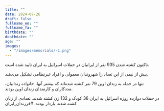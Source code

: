 ```yaml
---
title: ""
date: 2024-07-26
draft: false
fullname_en: ""
fullname_fa: ""
birthdate: ""
deathdate: ""
age: ""
images:
  - "/images/memorials/-1.png"
---
```


تاکنون کشته شدن 935 نفر از ایرانیان در حملات اسرائیل به ایران تایید شده است. 

بیش از نیمی از این تعداد را شهروندان معمولی و افراد غیرنظامی تشکیل می‌دهند. 

تنها در حمله به زندان اوین 79 نفر کشته شده‌اند که بیشتر آنها، خانواده زندانیان، مددکاران و کارمندان زندان اوین بودند.

در حملات دوازده روزه اسرائیل به ایران 38 کودک و 132 زن کشته شدند. تعدادی از زنان کشته شده، باردار بودند.
#فرزندان_ایران